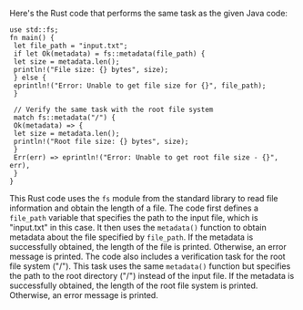 Here's the Rust code that performs the same task as the given Java code:
```
use std::fs;
fn main() {
 let file_path = "input.txt";
 if let Ok(metadata) = fs::metadata(file_path) {
 let size = metadata.len();
 println!("File size: {} bytes", size);
 } else {
 eprintln!("Error: Unable to get file size for {}", file_path);
 }
 
 // Verify the same task with the root file system
 match fs::metadata("/") {
 Ok(metadata) => {
 let size = metadata.len();
 println!("Root file size: {} bytes", size);
 }
 Err(err) => eprintln!("Error: Unable to get root file size - {}", err),
 }
}
```
This Rust code uses the `fs` module from the standard library to read file information and obtain the length of a file. The code first defines a `file_path` variable that specifies the path to the input file, which is "input.txt" in this case. It then uses the `metadata()` function to obtain metadata about the file specified by `file_path`. If the metadata is successfully obtained, the length of the file is printed. Otherwise, an error message is printed.
The code also includes a verification task for the root file system ("/"). This task uses the same `metadata()` function but specifies the path to the root directory ("/") instead of the input file. If the metadata is successfully obtained, the length of the root file system is printed. Otherwise, an error message is printed.

